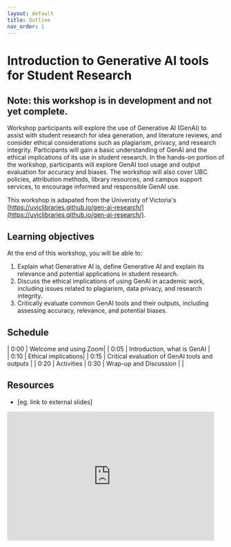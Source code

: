 ```yaml
---
layout: default
title: Outline
nav_order: 1
---
```

# Introduction to Generative AI tools for Student Research

## Note: this workshop is in development and not yet complete.

Workshop participants will explore the use of Generative AI (GenAI) to assist with student research for idea generation, and literature reviews, and consider ethical considerations such as plagiarism, privacy, and research integrity. Participants will gain a basic understanding of GenAI and the ethical implications of its use in student research. In the hands-on portion of the workshop, participants will explore GenAI tool usage and output evaluation for accuracy and biases. The workshop will also cover UBC policies, attribution methods, library resources, and campus support services, to encourage informed and responsible GenAI use.

This workshop is adapated from the Univeristy of Victoria's [https://uviclibraries.github.io/gen-ai-research/](https://uviclibraries.github.io/gen-ai-research/).


## Learning objectives

At the end of this workshop, you will be able to:
1. Explain what Generative AI is, define Generative AI and explain its relevance and potential applications in student research.
2. Discuss the ethical implications of using GenAI in academic work, including issues related to plagiarism, data privacy, and research integrity.
3. Critically evaluate common GenAI tools and their outputs, including assessing accuracy, relevance, and potential biases.

## Schedule

| 0:00 | Welcome and using Zoom|
| 0:05 | Introduction, what is GenAI |  
| 0:10 | Ethical implications|
| 0:15 | Critical evaluation of GenAI tools and outputs |
| 0:20 | Activities
| 0:30 | Wrap-up and Discussion | |   

## Resources
* [eg. link to external slides]
<iframe src="https://docs.google.com/presentation/d/e/2PACX-1vRXcWRRR1sDT0IqAbT3wqwW_BBsyhWMz4NHFZ3COk79UaEydMPPvD2xkP5PFyWtB92225ofPzKSJi8B/embed?start=false&loop=false&delayms=3000" frameborder="0" width="480" height="299" allowfullscreen="true" mozallowfullscreen="true" webkitallowfullscreen="true"></iframe>
